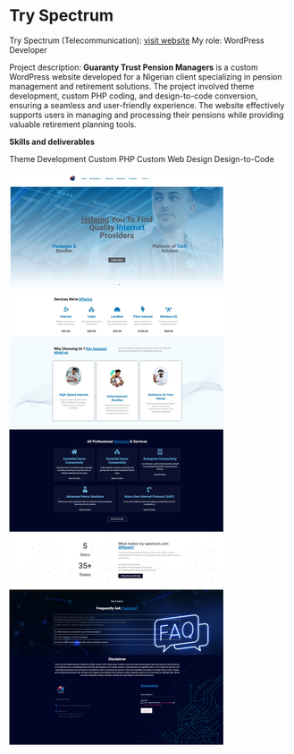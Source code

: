 # Try Spectrum

  Try Spectrum (Telecommunication): [visit website](https://try-spectrum.com/)
  My role: WordPress Developer

  Project description:
  **Guaranty Trust Pension Managers** is a custom WordPress website developed for a Nigerian client specializing in pension management and retirement solutions. The project involved theme development, custom PHP coding, and design-to-code conversion, ensuring a seamless and user-friendly experience. The website effectively supports users in managing and processing their pensions while providing valuable retirement planning tools.

  **Skills and deliverables**

  Theme Development   Custom PHP    Custom Web Design   Design-to-Code

  
  <img src="./images/try-sepctrum-NEW.jpeg" alt="tryspectrumimage"/>

  
    